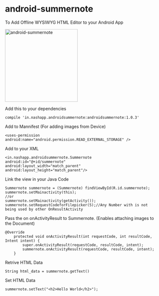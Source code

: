 # android-summernote
To Add Offline WYSIWYG HTML Editor to your Android App

<img src="http://ultraimg.com/images/android-summernote.png" alt="android-summernote" width="240" height="">

Add this to your dependencies

```
compile 'in.nashapp.androidsummernote:androidsummernote:1.0.3'
```

Add to Mannifest (For adding images from Device)
```
<uses-permission android:name="android.permission.READ_EXTERNAL_STORAGE" />
```

Add to your XML 
```
<in.nashapp.androidsummernote.Summernote
android:id="@+id/summernote"
android:layout_width="match_parent"
android:layout_height="match_parent"/>
```

Link the view in your Java Code
```
Summernote summernote = (Summernote) findViewById(R.id.summernote);
summernote.setMainactivity(this);
//or 
summernote.setMainactivity(getActivity());
summernote.setRequestCodeforFilepicker(5);//Any Number with is not being used by other OnResultActivity
```

Pass the on onActivityResult to Summernote. (Enables attaching images to the Document)
```
@Override
    protected void onActivityResult(int requestCode, int resultCode, Intent intent) {
        super.onActivityResult(requestCode, resultCode, intent);
        summernote.onActivityResult(requestCode, resultCode, intent);
    }
```

Retrive HTML Data
```
String html_data = summernote.getText()
```

Set HTML Data
```
summernote.setText("<h2>Hello World</h2>");
```
